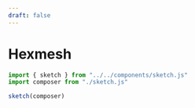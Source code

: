 ```yaml
---
draft: false
---
```


# Hexmesh

```ts
import { sketch } from "../../components/sketch.js"
import composer from "./sketch.js"
```

```js
sketch(composer)
```
